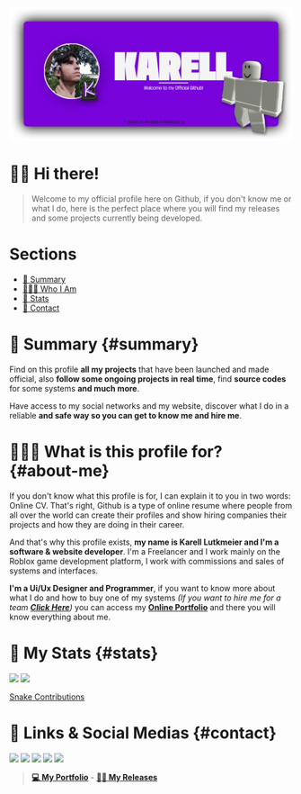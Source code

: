 <a href="kareu-uu.carrd.co" target="_blank"><img src="./assets/Banner-v2.png"></a>

# 👋🏻 Hi there!

> Welcome to my official profile here on Github, if you don't know me or what I do, here is the perfect place where you will find my releases and some projects currently being developed.

# Sections

- [📝 Summary](#summary)
- [👨🏻‍💻 Who I Am](#about-me)
- [💎 Stats](#stats)
- [💬 Contact](#contact)

# 📝 Summary {#summary}

Find on this profile **all my projects** that have been launched and made official, also **follow some ongoing projects in real time**, find **source codes** for some systems **and much more**.

Have access to my social networks and my website, discover what I do in a reliable **and safe way so you can get to know me and hire me**.

# 👨🏻‍💻 What is this profile for? {#about-me}

If you don't know what this profile is for, I can explain it to you in two words: Online CV. That's right, Github is a type of online resume where people from all over the world can create their profiles and show hiring companies their projects and how they are doing in their career.

And that's why this profile exists, **my name is Karell Lutkmeier and I'm a software & website developer**. I'm a Freelancer and I work mainly on the Roblox game development platform, I work with commissions and sales of systems and interfaces.

**I'm a Ui/Ux Designer and Programmer**, if you want to know more about what I do and how to buy one of my systems _(If you want to hire me for a team [**Click Here**](mailto:kareudeveloper@gmail.com))_ you can access my [**Online Portfolio**](kareu-uu.carrd.co) and there you will know everything about me.

# 💎 My Stats {#stats}

<div>
  <img height="180em" src="https://github-readme-stats.vercel.app/api?username=kareu-uu&theme=synthwave&show_icons=true&include_all_commits=true&bg_color=121212&border_color=3e0069&border_radius=8&icon_color=7400c4&text_color=f5f5f5&include_all_commits=true&title_color=ffffff&custom_title=Karell Lutkmeier's Stats"/>

  <img height="180em" src="https://github-readme-stats.vercel.app/api/top-langs?username=kareu-uu&layout=compact&langs_count=8&card_width=320&bg_color=121212&border_color=3e0069&border_radius=5&text_color=f5f5f5&title_color=ffffff&custom_title=Languages"/>
<div>

[Snake Contributions](https://github.com/kareu-uu/kareu-uu/blob/output/github-contribution-grid-snake.svg)

# 💬 Links & Social Medias {#contact}

<div>
  <a href="https://www.youtube.com/channel/UCKj-AP1YEybqzRW1E3-v4sw" target="_blank"><img src="https://img.shields.io/badge/kareu-5a00a3?style=for-the-badge&logo=youtube&logoColor=white"></a>
  <img src="https://img.shields.io/badge/Kareu__uu-5a00a3?style=for-the-badge&logo=discord&logoColor=white">
  <a href = "https://twitter.com/KareuRBX"><img src="https://img.shields.io/badge/-KareuRbx-5a00a3?style=for-the-badge&logo=x&logoColor=white"></a>
  <a href="https://instagram.com/kareu.rbx" target="_blank"><img src="https://img.shields.io/badge/-Kareu.rbx-5a00a3?style=for-the-badge&logo=instagram&logoColor=white"></a>
  <a href = "mailto:kareudeveloper@gmail.com"><img src="https://img.shields.io/badge/-Contact-5a00a3?style=for-the-badge&logo=gmail&logoColor=white"></a>
</div>

> [**💻 My Portfolio**](kareu-uu.carrd.co) - [**✍🏻 My Releases**](kareu-uu-releases.carrd.co)
